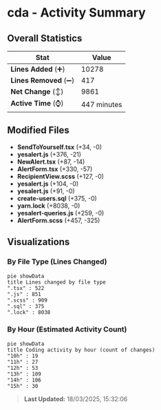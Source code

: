 # cda - Activity Summary 

## Overall Statistics

| Stat                   | Value                                                             |
| ---------------------- | ----------------------------------------------------------------- |
| **Lines Added** (➕)   | 10278                                          |
| **Lines Removed** (➖) | 417                                        |
| **Net Change** (↕)    | 9861                |
| **Active Time** (⌚)   | 447 minutes |


## Modified Files
- **SendToYourself.tsx** (+34, -0)
- **yesalert.js** (+376, -21)
- **NewAlert.tsx** (+87, -14)
- **AlertForm.tsx** (+330, -57)
- **RecipientView.scss** (+127, -0)
- **yesalert.js** (+104, -0)
- **yesalert.js** (+91, -0)
- **create-users.sql** (+375, -0)
- **yarn.lock** (+8038, -0)
- **yesalert-queries.js** (+259, -0)
- **AlertForm.scss** (+457, -325)

## Visualizations

### By File Type (Lines Changed)

```mermaid
pie showData
title Lines changed by file type
".tsx" : 522
".js" : 851
".scss" : 909
".sql" : 375
".lock" : 8038
```

### By Hour (Estimated Activity Count)

```mermaid
pie showData
title Coding activity by hour (count of changes)
"10h" : 19
"11h" : 27
"12h" : 53
"13h" : 109
"14h" : 106
"15h" : 30
```


> **Last Updated:** 18/03/2025, 15:32:06